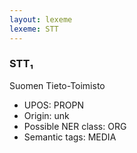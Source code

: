 ```yaml
---
layout: lexeme
lexeme: STT
---
```


###  STT₁

Suomen Tieto-Toimisto
* UPOS:  PROPN
* Origin:  unk
* Possible NER class:  ORG
* Semantic tags:  MEDIA

